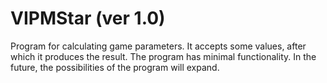 # VIPMStar (ver 1.0)
Program for calculating game parameters. It accepts some values, after which it produces the result.
The program has minimal functionality. In the future, the possibilities of the program will expand.
